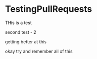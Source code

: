 # TestingPullRequests
THis is a test

second test - 2

getting better at this 

okay try and remember all of this
